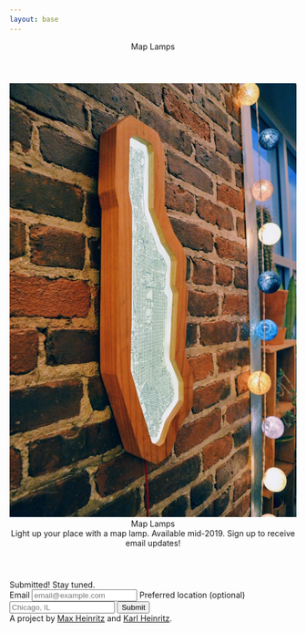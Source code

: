 ```yaml
---
layout: base
---
```


<div class="both">
  <header>
    <div class="logo top-logo">Map Lamps</div>
  </header>
  <img class="main-image" src="/brick.jpg" />
  <div class="right">
    <main>
      <header>
        <div class="logo">Map Lamps</div>
        <div class="description">Light up your place with a map lamp. Available mid-2019. Sign up to receive email updates!</div>
      </header>
      <div class="form">
        <div class="thankyou">
          Submitted! Stay tuned.
        </div>
        <div class="body">
          <label class="email-label">
            Email
            <input type="email" placeholder="email@example.com" name="email" required />
          </label>
          <label>
            Preferred location (optional)
            <input type="text" placeholder="Chicago, IL" name="location" />
          </label>
          <button onclick="submitForm()">Submit</button>
        </div>
      </div>
    </main>
    <footer>A project by <a href="https://maxheinritz.com">Max Heinritz</a> and <a href="http://hfbusiness.com/Portals/0/SliderCollection/783/HFB_40X40_Slideshow2018_17.jpg">Karl Heinritz</a>.</footer>
  </div>
</div>
